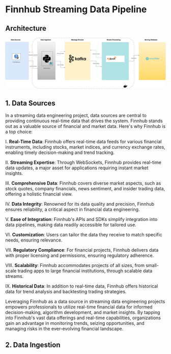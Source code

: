 # Finnhub Streaming Data Pipeline


## Architecture
![architectural-diagram](images/opensource-milestone-project.drawio.png)

## 1. Data Sources
In a streaming data engineering project, data sources are central to providing continuous real-time data that drives the system. Finnhub stands out as a valuable source of financial and market data. Here's why Finnhub is a top choice:

I. **Real-Time Data**: Finnhub offers real-time data feeds for various financial instruments, including stocks, market indices, and currency exchange rates, enabling timely decision-making and trend tracking.

II. **Streaming Expertise**: Through WebSockets, Finnhub provides real-time data updates, a major asset for applications requiring instant market insights.

III. **Comprehensive Data**: Finnhub covers diverse market aspects, such as stock quotes, company financials, news sentiment, and insider trading data, offering a holistic financial view.

IV. **Data Integrity**: Renowned for its data quality and precision, Finnhub ensures reliability, a critical aspect in financial data engineering.

V. **Ease of Integration**: Finnhub's APIs and SDKs simplify integration into data pipelines, making data readily accessible for tailored use.

VI. **Customization**: Users can tailor the data they receive to match specific needs, ensuring relevance.

VII. **Regulatory Compliance**: For financial projects, Finnhub delivers data with proper licensing and permissions, ensuring regulatory adherence.

VIII. **Scalability**: Finnhub accommodates projects of all sizes, from small-scale trading apps to large financial institutions, through scalable data streams.

IX. **Historical Data**: In addition to real-time data, Finnhub offers historical data for trend analysis and backtesting trading strategies.

Leveraging Finnhub as a data source in streaming data engineering projects empowers professionals to utilize real-time financial data for informed decision-making, algorithm development, and market insights. By tapping into Finnhub's vast data offerings and real-time capabilities, organizations gain an advantage in monitoring trends, seizing opportunities, and managing risks in the ever-evolving financial landscape.
## 2. Data Ingestion